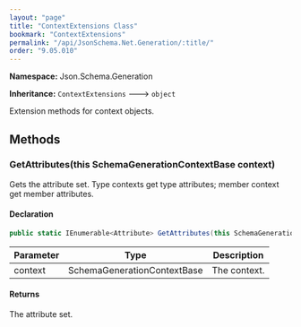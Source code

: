 ```yaml
---
layout: "page"
title: "ContextExtensions Class"
bookmark: "ContextExtensions"
permalink: "/api/JsonSchema.Net.Generation/:title/"
order: "9.05.010"
---
```

**Namespace:** Json.Schema.Generation

**Inheritance:**
`ContextExtensions`
 🡒 
`object`

Extension methods for context objects.

## Methods

### GetAttributes(this SchemaGenerationContextBase context)

Gets the attribute set.  Type contexts get type attributes; member context
get member attributes.

#### Declaration

```c#
public static IEnumerable<Attribute> GetAttributes(this SchemaGenerationContextBase context)
```

| Parameter | Type | Description |
|---|---|---|
| context | SchemaGenerationContextBase | The context. |


#### Returns

The attribute set.

